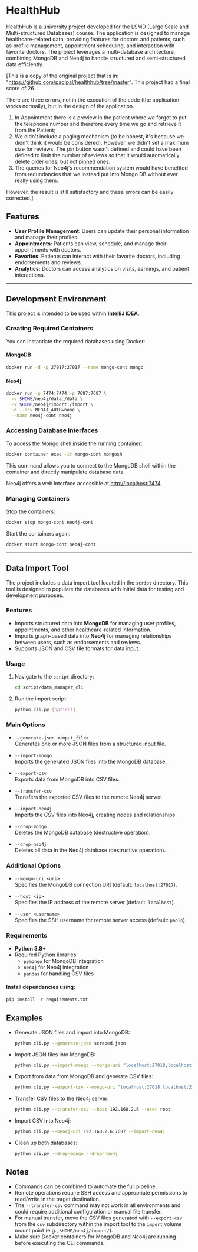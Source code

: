 # HealthHub
HealthHub is a university project developed for the LSMD (Large Scale and Multi-structured Databases) course. The application is designed to manage healthcare-related data, providing features for doctors and patients, such as profile management, appointment scheduling, and interaction with favorite doctors. The project leverages a multi-database architecture, combining MongoDB and Neo4j to handle structured and semi-structured data efficiently.

\[This is a copy of the original project that is in: "https://github.com/paolpal/healthhub/tree/master". This project had a final score of 26. 

There are three errors, not in the execution of the code (the application works normally), but in the design of the application.
1. In Appointment there is a preview in the patient where we forgot to put the telephone number and therefore every time we go and retrieve it from the Patient;
2. We didn't include a paging mechanism (to be honest, it's because we didn't think it would be considered). However, we didn't set a maximum size for reviews. The pin button wasn't defined and could have been defined to limit the number of reviews so that it would automatically delete older ones, but not pinned ones.
3. The queries for Neo4j's recommendation system would have benefited from redundancies that we instead put into Mongo DB without ever really using them.

However, the result is still satisfactory and these errors can be easily corrected.\]

## Features

- **User Profile Management**: Users can update their personal information and manage their profiles.
- **Appointments**: Patients can view, schedule, and manage their appointments with doctors.
- **Favorites**: Patients can interact with their favorite doctors, including endorsements and reviews.
- **Analytics**: Doctors can access analytics on visits, earnings, and patient interactions.

---

## Development Environment

This project is intended to be used within **IntelliJ IDEA**.

### Creating Required Containers
You can instantiate the required databases using Docker:

#### MongoDB
```bash
docker run -d -p 27017:27017 --name mongo-cont mongo
```

#### Neo4j
```bash
docker run -p 7474:7474 -p 7687:7687 \
  -v $HOME/neo4j/data:/data \
  -v $HOME/neo4j/import:/import \
  -d --env NEO4J_AUTH=none \
  --name neo4j-cont neo4j
```

### Accessing Database Interfaces
To access the Mongo shell inside the running container:
```bash
docker container exec -it mongo-cont mongosh
```
This command allows you to connect to the MongoDB shell within the container and directly manipulate database data.

Neo4j offers a web interface accessible at [http://localhost:7474](http://localhost:7474).

### Managing Containers
Stop the containers:
```bash
docker stop mongo-cont neo4j-cont
```

Start the containers again:
```bash
docker start mongo-cont neo4j-cont
```

---

## Data Import Tool

The project includes a data import tool located in the `script` directory. This tool is designed to populate the databases with initial data for testing and development purposes.

### Features

- Imports structured data into **MongoDB** for managing user profiles, appointments, and other healthcare-related information.
- Imports graph-based data into **Neo4j** for managing relationships between users, such as endorsements and reviews.
- Supports JSON and CSV file formats for data input.

### Usage

1. Navigate to the `script` directory:
   ```bash
   cd script/data_manager_cli
   ```

2. Run the import script:
   ```bash
   python cli.py [opzioni]
   ```

### Main Options

- `--generate-json <input_file>`  
  Generates one or more JSON files from a structured input file.

- `--import-mongo`  
  Imports the generated JSON files into the MongoDB database.

- `--export-csv`  
  Exports data from MongoDB into CSV files.

- `--transfer-csv`  
  Transfers the exported CSV files to the remote Neo4j server.

- `--import-neo4j`  
  Imports the CSV files into Neo4j, creating nodes and relationships.

- `--drop-mongo`  
  Deletes the MongoDB database (destructive operation).

- `--drop-neo4j`  
  Deletes all data in the Neo4j database (destructive operation).

### Additional Options

- `--mongo-uri <uri>`  
  Specifies the MongoDB connection URI (default: `localhost:27017`).

- `--host <ip>`  
  Specifies the IP address of the remote server (default: `localhost`).

- `--user <username>`  
  Specifies the SSH username for remote server access (default: `paolo`).

### Requirements

- **Python 3.8+**
- Required Python libraries:
    - `pymongo` for MongoDB integration
    - `neo4j` for Neo4j integration
    - `pandas` for handling CSV files

#### Install dependencies using:
```bash
pip install -r requirements.txt
```

## Examples

- Generate JSON files and import into MongoDB:
  ```bash
  python cli.py --generate-json scraped.json
  ```
- Import JSON files into MongoDB:
  ```bash
  python cli.py --import-mongo --mongo-uri "localhost:27018,localhost:27019,localhost:27020"
  ```

- Export from data from MongoDB and generate CSV files:
  ```bash
  python cli.py --export-csv --mongo-uri "localhost:27018,localhost:27019,localhost:27020"
  ```

- Transfer CSV files to the Neo4j server:
  ```bash
  python cli.py --transfer-csv --host 192.168.2.6 --user root
  ```

- Import CSV into Neo4j:
  ```bash
  python cli.py --neo4j-uri 192.168.2.6:7687 --import-neo4j
  ```

- Clean up both databases:
  ```bash
  python cli.py --drop-mongo --drop-neo4j
  ```

## Notes

- Commands can be combined to automate the full pipeline.
- Remote operations require SSH access and appropriate permissions to read/write in the target destination.
- The `--transfer-csv` command may not work in all environments and could require additional configuration or manual file transfer.
- For manual transfer, move the CSV files generated with `--export-csv` from the `csv` subdirectory within the import tool to the `import` volume mount point (e.g., `$HOME/neo4j/import/`).
- Make sure Docker containers for MongoDB and Neo4j are running before executing the CLI commands.
